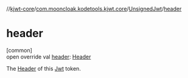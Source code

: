 //[kjwt-core](../../../index.md)/[com.mooncloak.kodetools.kjwt.core](../index.md)/[UnsignedJwt](index.md)/[header](header.md)

# header

[common]\
open override val [header](header.md): [Header](../-header/index.md)

The [Header](../-header/index.md) of this [Jwt](../-jwt/index.md) token.
